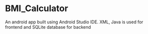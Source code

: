 # BMI_Calculator
An android app built using Android Studio IDE. 
XML, Java is used for frontend and SQLite database for backend

